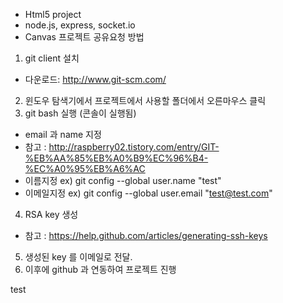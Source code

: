 * Html5 project
* node.js, express, socket.io
* Canvas 프로젝트 공유요청 방법


1. git client 설치
 - 다운로드: http://www.git-scm.com/
2. 윈도우 탐색기에서 프로젝트에서 사용할 폴더에서 오른마우스 클릭
3. git bash 실행 (콘솔이 실행됨)
 - email 과 name 지정
 - 참고 : http://raspberry02.tistory.com/entry/GIT-%EB%AA%85%EB%A0%B9%EC%96%B4-%EC%A0%95%EB%A6%AC
 - 이름지정 ex) git config --global user.name "test" 
 - 이메일지정 ex) git config --global user.email "test@test.com" 
4. RSA key 생성
 - 참고 : https://help.github.com/articles/generating-ssh-keys
5. 생성된 key 를 이메일로 전달.
6. 이후에 github 과 연동하여 프로젝트 진행

test
